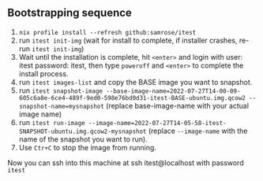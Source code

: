 ## Bootstrapping sequence

1. `nix profile install --refresh github:samrose/itest`
2. run `itest init-img` (wait for install to complete, if installer crashes, re-run `itest init-img`)
3. Wait until the installation is complete, hit `<enter>` and login with user: itest password: itest, then type `poweroff` and `<enter>` to complete the install process.
4. run `itest images-list` and copy the BASE image you want to snapshot.
5. run `itest snapshot-image --base-image-name=2022-07-27T14-00-09-605c6a8e-6ce4-489f-9ed0-598e76bd0d31-itest-BASE-ubuntu.img.qcow2 --snapshot-name=mysnapshot` (replace base-image-name with your actual image name)
6. run `itest run-image --image-name=2022-07-27T14-05-58-itest-SNAPSHOT-ubuntu.img.qcow2-mysnapshot` (replace `--image-name` with the name of the snapshot you want to run).
7. Use `Ctr+C` to stop the image from running.


Now you can ssh into this machine at ssh itest@localhost with password `itest`
